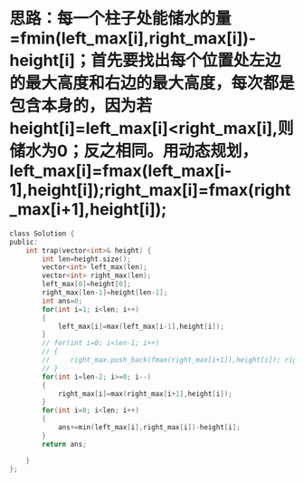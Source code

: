 # 思路：每一个柱子处能储水的量=fmin(left_max[i],right_max[i])-height[i]；首先要找出每个位置处左边的最大高度和右边的最大高度，每次都是包含本身的，因为若height[i]=left_max[i]<right_max[i],则储水为0；反之相同。用动态规划，left_max[i]=fmax(left_max[i-1],height[i]);right_max[i]=fmax(right_max[i+1],height[i]);
```c
class Solution {
public:
    int trap(vector<int>& height) {
        int len=height.size();
        vector<int> left_max(len);
        vector<int> right_max(len);
        left_max[0]=height[0];
        right_max[len-1]=height[len-1];
        int ans=0;
        for(int i=1; i<len; i++)
        {
            left_max[i]=max(left_max[i-1],height[i]);
        }
        // for(int i=0; i<len-1; i++)
        // {
        //     right_max.push_back(fmax(right_max[i+1]),height[i]); right_max[1]未知，从已知的开始入手
        // }
        for(int i=len-2; i>=0; i--)
        {
            right_max[i]=max(right_max[i+1],height[i]);
        }
        for(int i=0; i<len; i++)
        {
            ans+=min(left_max[i],right_max[i])-height[i];
        }
        return ans;

    }
};
```
